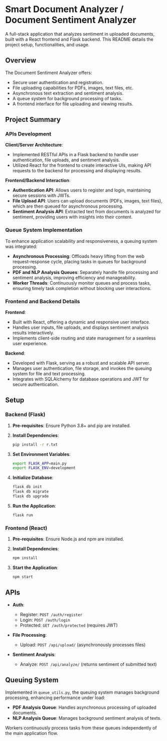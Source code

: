 # Smart Document Analyzer / Document Sentiment Analyzer

A full-stack application that analyzes sentiment in uploaded documents, built with a React frontend and Flask backend. This README details the project setup, functionalities, and usage.

## Overview

The Document Sentiment Analyzer offers:

- Secure user authentication and registration.
- File uploading capabilities for PDFs, images, text files, etc.
- Asynchronous text extraction and sentiment analysis.
- A queue system for background processing of tasks.
- A frontend interface for file uploading and viewing results.

## Project Summary

### APIs Development

**Client/Server Architecture**:
- Implemented RESTful APIs in a Flask backend to handle user authentication, file uploads, and sentiment analysis.
- Utilized React for the frontend to create interactive UIs, making API requests to the backend for processing and displaying results.

**Frontend/Backend Interaction**:
- **Authentication API**: Allows users to register and login, maintaining secure sessions with JWTs.
- **File Upload API**: Users can upload documents (PDFs, images, text files), which are then queued for asynchronous processing.
- **Sentiment Analysis API**: Extracted text from documents is analyzed for sentiment, providing users with insights into their content.

### Queue System Implementation

To enhance application scalability and responsiveness, a queuing system was integrated:
- **Asynchronous Processing**: Offloads heavy lifting from the web request-response cycle, placing tasks in queues for background processing.
- **PDF and NLP Analysis Queues**: Separately handle file processing and sentiment analysis, improving efficiency and manageability.
- **Worker Threads**: Continuously monitor queues and process tasks, ensuring timely task completion without blocking user interactions.

### Frontend and Backend Details

**Frontend**:
- Built with React, offering a dynamic and responsive user interface.
- Handles user inputs, file uploads, and displays sentiment analysis results interactively.
- Implements client-side routing and state management for a seamless user experience.

**Backend**:
- Developed with Flask, serving as a robust and scalable API server.
- Manages user authentication, file storage, and invokes the queuing system for file and text processing.
- Integrates with SQLAlchemy for database operations and JWT for secure authentication.

## Setup

### Backend (Flask)

1. **Pre-requisites**: Ensure Python 3.8+ and pip are installed.

2. **Install Dependencies**:
    ```bash
    pip install -r r.txt
    ```

3. **Set Environment Variables**:
    ```bash
    export FLASK_APP=main.py
    export FLASK_ENV=development
    ```

4. **Initialize Database**:
    ```bash
    flask db init
    flask db migrate
    flask db upgrade
    ```

5. **Run the Application**:
    ```bash
    flask run
    ```

### Frontend (React)

1. **Pre-requisites**: Ensure Node.js and npm are installed.

2. **Install Dependencies**:
    ```bash
    npm install
    ```

3. **Start the Application**:
    ```bash
    npm start
    ```

## APIs

- **Auth**: 
    - Register: `POST /auth/register`
    - Login: `POST /auth/login`
    - Protected: `GET /auth/protected` (requires JWT)

- **File Processing**: 
    - Upload: `POST /api/upload/` (asynchronously processes files)

- **Sentiment Analysis**: 
    - Analyze: `POST /api/analyze/` (returns sentiment of submitted text)

## Queuing System

Implemented in `queue_utils.py`, the queuing system manages background processing, enhancing performance under load:

- **PDF Analysis Queue**: Handles asynchronous processing of uploaded documents.
- **NLP Analysis Queue**: Manages background sentiment analysis of texts.

Workers continuously process tasks from these queues independently of the main application flow.
